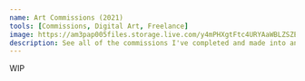 ```yaml
---
name: Art Commissions (2021)
tools: [Commissions, Digital Art, Freelance]
image: https://am3pap005files.storage.live.com/y4mPHXgtFtc4URYAaWBLZSZEPUjM_wBjuGe5A1_kLNFuuXRjHvPgVjbrEqskRF6IybEz4MGP0VOBGkXmo2m8vu19eeENd3qllmaqdCCroi3_Rr8bmTvJuDJZf1GcRXi5E8-FfS729tKVgoQigiGpJxLTjUfyBRNI2dQwQ-__muzVjEwGGEW3qm41322gaa7Ei7r?width=1024&height=775&cropmode=none
description: See all of the commissions I've completed and made into an art booklet during 2021!
---
```


WIP